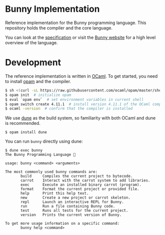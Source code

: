 # Bunny Implementation

Reference implementation for the Bunny programming language. This repository holds the compiler and the core language.

You can look at the [specification](https://github.com/bunny-lang/specification) or visit the [Bunny website](https://bunny-lang.org) for a high level overview of the language.

# Development

The reference implementation is written in [OCaml](https://ocaml.org/). To get started, you need to install [opam](https://opam.ocaml.org/) and the compiler.

```bash
$ sh <(curl -sL https://raw.githubusercontent.com/ocaml/opam/master/shell/install.sh)  # install opam
$ opam init  # initialize opam
$ eval `opam env`  # set environment variables in current shell
$ opam switch create 4.11.1  # install version 4.11.1 of the OCaml compiler
$ ocaml -version  # confirm that the compiler is installed
```

We use [dune](https://dune.build/) as the build system, so familiarity with both OCaml and dune is recommended.

```
$ opam install dune
```

You can run `bunny` directly using dune:

```
$ dune exec bunny
The Bunny Programming Language 🐰

usage: bunny <command> <arguments>

The most commonly used bunny commands are:
       build     Compiles the current project to bytecode.
       carrot    Interact with the carrot system to add libraries.
       exec      Execute an installed binary carrot (program).
       format    Format the current project or provided file.
       help      Print this help text.
       new       Create a new project or carrot skeleton.
       repl      Launch an interactive REPL for Bunny.
       run       Run a file containing Bunny code.
       test      Runs all tests for the current project.
       version   Prints the current version of Bunny.

To get more usage information on a specific command:
       bunny help <command>
```
